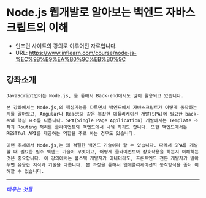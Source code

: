 # Node.js 웹개발로 알아보는 백엔드 자바스크립트의 이해

* 인프런 사이트의 강의로 이루어진 자료입니다. 
* URL: https://www.inflearn.com/course/node-js-%EC%9B%B9%EA%B0%9C%EB%B0%9C

## 강좌소개
```
JavaScript언어는 Node.js, 를 통해서 Back-end에서도 많이 활용되고 있습니다.

본 강좌에서는 Node.js,의 핵심기능을 다루면서 백엔드에서 자바스크립트가 어떻게 동작하는지를 알아보고, Angular나 React와 같은 복잡한 애플리케이션 개발(SPA)에 필요한 back-end 핵심 요소를 다룹니다. SPA(Single Page Application) 개발에서는 Template 조작과 Routing 처리를 클라이언트와 백엔드에서 나눠 하기도 합니다. 또한 백엔드에서는 RESTful API를 제공하는 역할을 주로 하는 경우도 있습니다. 

이런 추세에서 Node.js,는 꽤 적절한 백엔드 기술이라 할 수 있습니다. 따라서 SPA를 개발할 때 필요한 필수 백엔드 기술이 무엇이고, 어떻게 클라이언트와 상호작용을 하는지 이해하는 것은 중요합니다. 이 강의에서는 풀스택 개발자가 아니더라도, 프론트엔드 전문 개발자가 알아두면 유용한 지식과 기술을 다룹니다. 본 과정을 통해서 웹애플리케이션의 동작방식을 좀더 이해할 수 있습니다.
```
--------------------------------------------------------------------------------------------
<span style="color:blue">*배우는 것들*</span>
